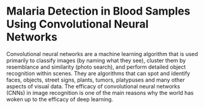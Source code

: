 # Malaria Detection in Blood Samples Using Convolutional Neural Networks 
 Convolutional neural networks are a machine learning algorithm that is used primarily to classify images (by naming what they see), cluster them by resemblance and similarity (photo search), and perform detailed object recognition within scenes. They are algorithms that can spot and identify faces, objects, street signs, plants, tumors, platypuses and many other aspects of visual data. The efficacy of convolutional neural networks (CNNs) in image recognition is one of the main reasons why the world has woken up to the efficacy of deep learning.
